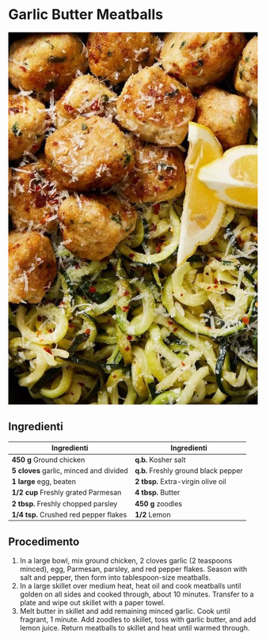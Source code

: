 # Garlic Butter Meatballs

![](img/Garlic-Butter-Meatballs.webp)

## Ingredienti

| Ingredienti                             | Ingredienti                          |
| --------------------------------------- | ------------------------------------ |
| **450 g** Ground chicken                | **q.b.** Kosher salt                 |
| **5 cloves** garlic, minced and divided | **q.b.** Freshly ground black pepper |
| **1 large** egg, beaten                 | **2 tbsp.** Extra-virgin olive oil   |
| **1/2 cup** Freshly grated Parmesan     | **4 tbsp.** Butter                   |
| **2 tbsp.** Freshly chopped parsley     | **450 g** zoodles                    |
| **1/4 tsp.** Crushed red pepper flakes  | **1/2** Lemon                        |

## Procedimento

1. In a large bowl, mix ground chicken, 2 cloves garlic (2 teaspoons minced), egg, Parmesan, parsley, and red pepper flakes. Season with salt and pepper, then form into tablespoon-size meatballs.
2. In a large skillet over medium heat, heat oil and cook meatballs until golden on all sides and cooked through, about 10 minutes. Transfer to a plate and wipe out skillet with a paper towel.
3. Melt butter in skillet and add remaining minced garlic. Cook until fragrant, 1 minute. Add zoodles to skillet, toss with garlic butter, and add lemon juice. Return meatballs to skillet and heat until warmed through.
